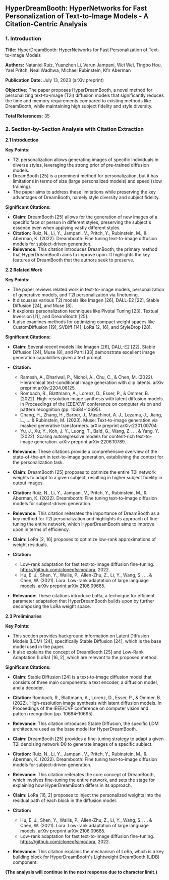 ## HyperDreamBooth: HyperNetworks for Fast Personalization of Text-to-Image Models - A Citation-Centric Analysis

### 1. Introduction

**Title:** HyperDreamBooth: HyperNetworks for Fast Personalization of Text-to-Image Models

**Authors:** Nataniel Ruiz, Yuanzhen Li, Varun Jampani, Wei Wei, Tingbo Hou, Yael Pritch, Neal Wadhwa, Michael Rubinstein, Kfir Aberman

**Publication Date:** July 13, 2023 (arXiv preprint)

**Objective:** The paper proposes HyperDreamBooth, a novel method for personalizing text-to-image (T2I) diffusion models that significantly reduces the time and memory requirements compared to existing methods like DreamBooth, while maintaining high subject fidelity and style diversity.

**Total References:** 35


### 2. Section-by-Section Analysis with Citation Extraction

**2.1 Introduction**

**Key Points:**

- T2I personalization allows generating images of specific individuals in diverse styles, leveraging the strong prior of pre-trained diffusion models.
- DreamBooth [25] is a prominent method for personalization, but it has limitations in terms of size (large personalized models) and speed (slow training).
- The paper aims to address these limitations while preserving the key advantages of DreamBooth, namely style diversity and subject fidelity.

**Significant Citations:**

- **Claim:** DreamBooth [25] allows for the generation of new images of a specific face or person in different styles, preserving the subject's essence even when applying vastly different styles.
- **Citation:** Ruiz, N., Li, Y., Jampani, V., Pritch, Y., Rubinstein, M., & Aberman, K. (2022). Dreambooth: Fine tuning text-to-image diffusion models for subject-driven generation. 
- **Relevance:** This citation introduces DreamBooth, the primary method that HyperDreamBooth aims to improve upon. It highlights the key features of DreamBooth that the authors seek to preserve.


**2.2 Related Work**

**Key Points:**

- The paper reviews related work in text-to-image models, personalization of generative models, and T2I personalization via finetuning.
- It discusses various T2I models like Imagen [26], DALL-E2 [22], Stable Diffusion [24], and Muse [8].
- It explores personalization techniques like Pivotal Tuning [23], Textual Inversion [11], and DreamBooth [25].
- It also examines methods for optimizing compact weight spaces like CustomDiffusion [19], SVDiff [14], LoRa [2, 16], and StyleDrop [28].

**Significant Citations:**

- **Claim:** Several recent models like Imagen [26], DALL-E2 [22], Stable Diffusion [24], Muse [8], and Parti [33] demonstrate excellent image generation capabilities given a text prompt.
- **Citation:** 
    - Ramesh, A., Dhariwal, P., Nichol, A., Chu, C., & Chen, M. (2022). Hierarchical text-conditional image generation with clip latents. arXiv preprint arXiv:2204.06125.
    - Rombach, R., Blattmann, A., Lorenz, D., Esser, P., & Ommer, B. (2022). High-resolution image synthesis with latent diffusion models. In Proceedings of the IEEE/CVF conference on computer vision and pattern recognition (pp. 10684–10695).
    - Chang, H., Zhang, H., Barber, J., Maschinot, A. J., Lezama, J., Jiang, L., ... & Rubinstein, M. (2023). Muse: Text-to-image generation via masked generative transformers. arXiv preprint arXiv:2301.00704.
    - Yu, J., Xu, Y., Koh, J. Y., Luong, T., Baid, G., Wang, Z., ... & Yang, Y. (2022). Scaling autoregressive models for content-rich text-to-image generation. arXiv preprint arXiv:2206.10789.
- **Relevance:** These citations provide a comprehensive overview of the state-of-the-art in text-to-image generation, establishing the context for the personalization task.

- **Claim:** DreamBooth [25] proposes to optimize the entire T2I network weights to adapt to a given subject, resulting in higher subject fidelity in output images.
- **Citation:** Ruiz, N., Li, Y., Jampani, V., Pritch, Y., Rubinstein, M., & Aberman, K. (2022). Dreambooth: Fine tuning text-to-image diffusion models for subject-driven generation. 
- **Relevance:** This citation reiterates the importance of DreamBooth as a key method for T2I personalization and highlights its approach of fine-tuning the entire network, which HyperDreamBooth aims to improve upon in terms of efficiency.

- **Claim:** LoRa [2, 16] proposes to optimize low-rank approximations of weight residuals.
- **Citation:** 
    - Low-rank adaptation for fast text-to-image diffusion fine-tuning. https://github.com/cloneofsimo/lora, 2022.
    - Hu, E. J., Shen, Y., Wallis, P., Allen-Zhu, Z., Li, Y., Wang, S., ... & Chen, W. (2021). Lora: Low-rank adaptation of large language models. arXiv preprint arXiv:2106.09685.
- **Relevance:** These citations introduce LoRa, a technique for efficient parameter adaptation that HyperDreamBooth builds upon by further decomposing the LoRa weight space.


**2.3 Preliminaries**

**Key Points:**

- This section provides background information on Latent Diffusion Models (LDM) [24], specifically Stable Diffusion [24], which is the base model used in the paper.
- It also explains the concept of DreamBooth [25] and Low-Rank Adaptation (LoRa) [16, 2], which are relevant to the proposed method.

**Significant Citations:**

- **Claim:** Stable Diffusion [24] is a text-to-image diffusion model that consists of three main components: a text encoder, a diffusion model, and a decoder.
- **Citation:** Rombach, R., Blattmann, A., Lorenz, D., Esser, P., & Ommer, B. (2022). High-resolution image synthesis with latent diffusion models. In Proceedings of the IEEE/CVF conference on computer vision and pattern recognition (pp. 10684–10695).
- **Relevance:** This citation introduces Stable Diffusion, the specific LDM architecture used as the base model for HyperDreamBooth.

- **Claim:** DreamBooth [25] provides a fine-tuning strategy to adapt a given T2I denoising network Dθ to generate images of a specific subject.
- **Citation:** Ruiz, N., Li, Y., Jampani, V., Pritch, Y., Rubinstein, M., & Aberman, K. (2022). Dreambooth: Fine tuning text-to-image diffusion models for subject-driven generation. 
- **Relevance:** This citation reiterates the core concept of DreamBooth, which involves fine-tuning the entire network, and sets the stage for explaining how HyperDreamBooth differs in its approach.

- **Claim:** LoRa [16, 2] proposes to inject the personalized weights into the residual path of each block in the diffusion model.
- **Citation:** 
    - Hu, E. J., Shen, Y., Wallis, P., Allen-Zhu, Z., Li, Y., Wang, S., ... & Chen, W. (2021). Lora: Low-rank adaptation of large language models. arXiv preprint arXiv:2106.09685.
    - Low-rank adaptation for fast text-to-image diffusion fine-tuning. https://github.com/cloneofsimo/lora, 2022.
- **Relevance:** This citation explains the mechanism of LoRa, which is a key building block for HyperDreamBooth's Lightweight DreamBooth (LiDB) component.


**(The analysis will continue in the next response due to character limit.)** 
